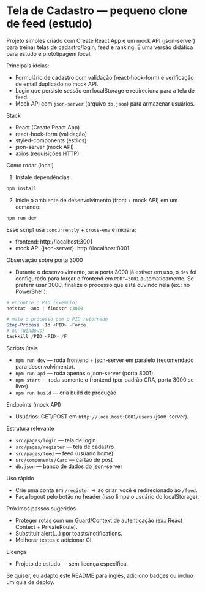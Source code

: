 
# Tela de Cadastro — pequeno clone de feed (estudo)

Projeto simples criado com Create React App e um mock API (json-server) para treinar telas de cadastro/login, feed e ranking. É uma versão didática para estudo e prototipagem local.

Principais ideias:
- Formulário de cadastro com validação (react-hook-form) e verificação de email duplicado no mock API.
- Login que persiste sessão em localStorage e redireciona para a tela de feed.
- Mock API com `json-server` (arquivo `db.json`) para armazenar usuários.

Stack
- React (Create React App)
- react-hook-form (validação)
- styled-components (estilos)
- json-server (mock API)
- axios (requisições HTTP)

Como rodar (local)
1. Instale dependências:

```powershell
npm install
```

2. Inicie o ambiente de desenvolvimento (front + mock API) em um comando:

```powershell
npm run dev
```

Esse script usa `concurrently` + `cross-env` e iniciará:
- frontend: http://localhost:3001
- mock API (json-server): http://localhost:8001

Observação sobre porta 3000
- Durante o desenvolvimento, se a porta 3000 já estiver em uso, o `dev` foi configurado para forçar o frontend em `PORT=3001` automaticamente. Se preferir usar 3000, finalize o processo que está ouvindo nela (ex.: no PowerShell):

```powershell
# encontre o PID (exemplo)
netstat -ano | findstr :3000

# mate o processo com o PID retornado
Stop-Process -Id <PID> -Force
# ou (Windows)
taskkill /PID <PID> /F
```

Scripts úteis
- `npm run dev` — roda frontend + json-server em paralelo (recomendado para desenvolvimento).
- `npm run api` — roda apenas o json-server (porta 8001).
- `npm start` — roda somente o frontend (por padrão CRA, porta 3000 se livre).
- `npm run build` — cria build de produção.

Endpoints (mock API)
- Usuários: GET/POST em `http://localhost:8001/users` (json-server).

Estrutura relevante
- `src/pages/login` — tela de login
- `src/pages/register` — tela de cadastro
- `src/pages/feed` — feed (usuario home)
- `src/components/Card` — cartão de post
- `db.json` — banco de dados do json-server

Uso rápido
- Crie uma conta em `/register` → ao criar, você é redirecionado ao `/feed`.
- Faça logout pelo botão no header (isso limpa o usuário do localStorage).

Próximos passos sugeridos
- Proteger rotas com um Guard/Context de autenticação (ex.: React Context + PrivateRoute).
- Substituir alert(...) por toasts/notifications.
- Melhorar testes e adicionar CI.

Licença
- Projeto de estudo — sem licença específica.

Se quiser, eu adapto este README para inglês, adiciono badges ou incluo um guia de deploy.
